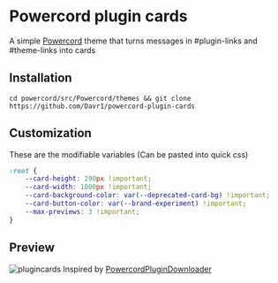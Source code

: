 # Powercord plugin cards
A simple [Powercord](https://powercord.dev/) theme that turns messages in #plugin-links and #theme-links into cards
## Installation
```
cd powercord/src/Powercord/themes && git clone https://github.com/Davr1/powercord-plugin-cards
```
## Customization
These are the modifiable variables (Can be pasted into quick css)
```css
:root {
    --card-height: 290px !important;
    --card-width: 1000px !important;
    --card-background-color: var(--deprecated-card-bg) !important;
    --card-button-color: var(--brand-experiment) !important;
    --max-previews: 3 !important;
}
```
## Preview
![plugincards](https://user-images.githubusercontent.com/42148912/142907103-d269b422-c057-40bc-9608-fd9a88cc3375.png)
Inspired by [PowercordPluginDownloader](https://github.com/LandenStephenss/PowercordPluginDownloader/)
